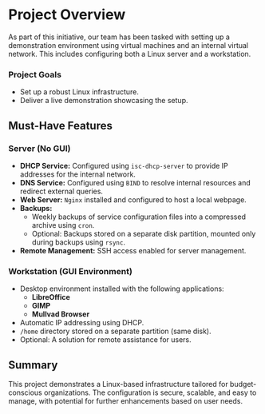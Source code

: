 # Project Overview

As part of this initiative, our team has been tasked with setting up a demonstration environment using virtual machines and an internal virtual network. This includes configuring both a Linux server and a workstation.

### **Project Goals**
- Set up a robust Linux infrastructure.
- Deliver a live demonstration showcasing the setup.

## Must-Have Features

### **Server (No GUI)**  
- **DHCP Service:** Configured using `isc-dhcp-server` to provide IP addresses for the internal network.  
- **DNS Service:** Configured using `BIND` to resolve internal resources and redirect external queries.  
- **Web Server:** `Nginx` installed and configured to host a local webpage.  
- **Backups:**  
  - Weekly backups of service configuration files into a compressed archive using `cron`.  
  - Optional: Backups stored on a separate disk partition, mounted only during backups using `rsync`.  
- **Remote Management:** SSH access enabled for server management.

### **Workstation (GUI Environment)**  
- Desktop environment installed with the following applications:  
  - **LibreOffice**  
  - **GIMP**  
  - **Mullvad Browser**  
- Automatic IP addressing using DHCP.  
- `/home` directory stored on a separate partition (same disk).  
- Optional: A solution for remote assistance for users.

## Summary
This project demonstrates a Linux-based infrastructure tailored for budget-conscious organizations. The configuration is secure, scalable, and easy to manage, with potential for further enhancements based on user needs.
